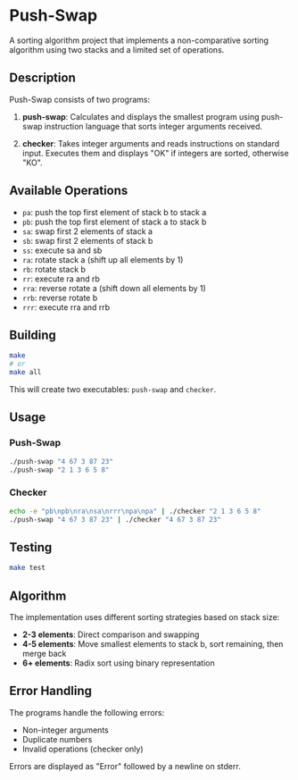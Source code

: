 # Push-Swap

A sorting algorithm project that implements a non-comparative sorting algorithm using two stacks and a limited set of operations.

## Description

Push-Swap consists of two programs:

1. **push-swap**: Calculates and displays the smallest program using push-swap instruction language that sorts integer arguments received.

2. **checker**: Takes integer arguments and reads instructions on standard input. Executes them and displays "OK" if integers are sorted, otherwise "KO".

## Available Operations

- `pa`: push the top first element of stack b to stack a
- `pb`: push the top first element of stack a to stack b
- `sa`: swap first 2 elements of stack a
- `sb`: swap first 2 elements of stack b
- `ss`: execute sa and sb
- `ra`: rotate stack a (shift up all elements by 1)
- `rb`: rotate stack b
- `rr`: execute ra and rb
- `rra`: reverse rotate a (shift down all elements by 1)
- `rrb`: reverse rotate b
- `rrr`: execute rra and rrb

## Building

```bash
make
# or
make all
```

This will create two executables: `push-swap` and `checker`.

## Usage

### Push-Swap

```bash
./push-swap "4 67 3 87 23"
./push-swap "2 1 3 6 5 8"
```

### Checker

```bash
echo -e "pb\npb\nra\nsa\nrrr\npa\npa" | ./checker "2 1 3 6 5 8"
./push-swap "4 67 3 87 23" | ./checker "4 67 3 87 23"
```

## Testing

```bash
make test
```

## Algorithm

The implementation uses different sorting strategies based on stack size:

- **2-3 elements**: Direct comparison and swapping
- **4-5 elements**: Move smallest elements to stack b, sort remaining, then merge back
- **6+ elements**: Radix sort using binary representation

## Error Handling

The programs handle the following errors:
- Non-integer arguments
- Duplicate numbers
- Invalid operations (checker only)

Errors are displayed as "Error" followed by a newline on stderr.
